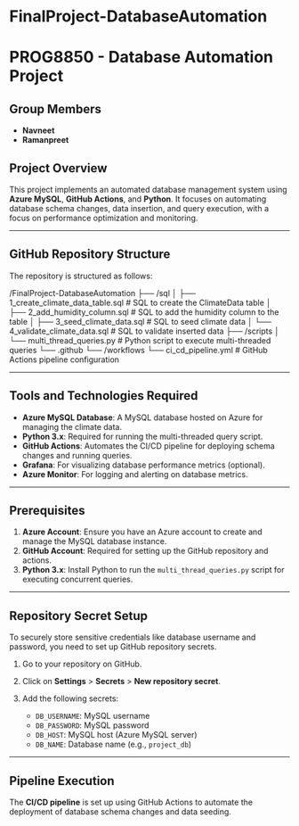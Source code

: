 # FinalProject-DatabaseAutomation
# PROG8850 - Database Automation Project

## Group Members
- **Navneet**
- **Ramanpreet**

## Project Overview
This project implements an automated database management system using **Azure MySQL**, **GitHub Actions**, and **Python**. It focuses on automating database schema changes, data insertion, and query execution, with a focus on performance optimization and monitoring.

---

## GitHub Repository Structure
The repository is structured as follows:

/FinalProject-DatabaseAutomation
  ├── /sql
  │   ├── 1_create_climate_data_table.sql    # SQL to create the ClimateData table
  │   ├── 2_add_humidity_column.sql         # SQL to add the humidity column to the table
  │   ├── 3_seed_climate_data.sql           # SQL to seed climate data
  │   └── 4_validate_climate_data.sql       # SQL to validate inserted data
  ├── /scripts
  │   └── multi_thread_queries.py           # Python script to execute multi-threaded queries
  └── .github
      └── /workflows
          └── ci_cd_pipeline.yml           # GitHub Actions pipeline configuration

---

## Tools and Technologies Required

- **Azure MySQL Database**: A MySQL database hosted on Azure for managing the climate data.
- **Python 3.x**: Required for running the multi-threaded query script.
- **GitHub Actions**: Automates the CI/CD pipeline for deploying schema changes and running queries.
- **Grafana**: For visualizing database performance metrics (optional).
- **Azure Monitor**: For logging and alerting on database metrics.

---

## Prerequisites

1. **Azure Account**: Ensure you have an Azure account to create and manage the MySQL database instance.
2. **GitHub Account**: Required for setting up the GitHub repository and actions.
3. **Python 3.x**: Install Python to run the `multi_thread_queries.py` script for executing concurrent queries.

---

## Repository Secret Setup

To securely store sensitive credentials like database username and password, you need to set up GitHub repository secrets.

1. Go to your repository on GitHub.
2. Click on **Settings** > **Secrets** > **New repository secret**.
3. Add the following secrets:

   - `DB_USERNAME`: MySQL username
   - `DB_PASSWORD`: MySQL password
   - `DB_HOST`: MySQL host (Azure MySQL server)
   - `DB_NAME`: Database name (e.g., `project_db`)

---

## Pipeline Execution

The **CI/CD pipeline** is set up using GitHub Actions to automate the deployment of database schema changes and data seeding.

